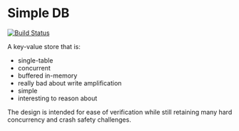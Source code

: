 # Simple DB

[![Build Status](https://travis-ci.org/tchajed/go-simple-db.svg?branch=master)](https://travis-ci.org/tchajed/go-simple-db)

A key-value store that is:
- single-table
- concurrent
- buffered in-memory
- really bad about write amplification
- simple
- interesting to reason about

The design is intended for ease of verification while still retaining many hard concurrency and crash safety challenges.
